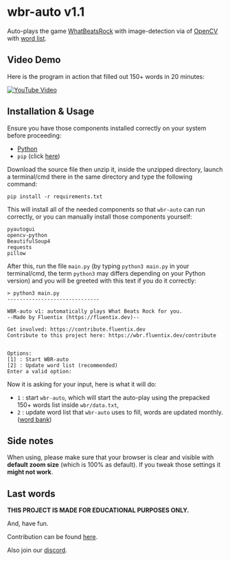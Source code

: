 # wbr-auto v1.1

Auto-plays the game [WhatBeatsRock](https://whatbeatsrock.com) with image-detection via of [OpenCV](https://pypi.org/project/opencv-python/) with [word list](https://nglam.dev/resources/wbr/).

## Video Demo

Here is the program in action that filled out 150+ words in 20 minutes:

[![YouTube Video](https://img.youtube.com/vi/b51I9jCYjKU/0.jpg)](https://www.youtube.com/watch?v=b51I9jCYjKU)

## Installation & Usage

Ensure you have those components installed correctly on your system before proceeding:

- [Python](https://www.python.org/)
- `pip` (click [here](https://pip.pypa.io/en/stable/installation/))

Download the source file then unzip it, inside the unzipped directory, launch a terminal/cmd there in the same directory and type the following command:

```
pip install -r requirements.txt
```

This will install all of the needed components so that `wbr-auto` can run correctly, or you can manually install those components yourself:

```
pyautogui
opencv-python
BeautifulSoup4
requests
pillow
```

After this, run the file `main.py` (by typing `python3 main.py` in your terminal/cmd, the term `python3` may differs depending on your Python version) and you will be greeted with this text if you do it correctly:


```
> python3 main.py
------------------------------

WBR-auto v1: automatically plays What Beats Rock for you.
--Made by Fluentix (https://fluentix.dev)--

Get involved: https://contribute.fluentix.dev
Contribute to this project here: https://wbr.fluentix.dev/contribute


Options:
[1] : Start WBR-auto
[2] : Update word list (recommended)
Enter a valid option: 
```

Now it is asking for your input, here is what it will do:

- `1` : start `wbr-auto`, which will start the auto-play using the prepacked 150+ words list inside `wbr/data.txt`,
- `2` : update word list that `wbr-auto` uses to fill, words are updated monthly. ([word bank](https://nglam.dev/resources/wbr/))

## Side notes

When using, please make sure that your browser is clear and visible with **default zoom size** (which is 100% as default). If you tweak those settings it **might not work**.

## Last words

**THIS PROJECT IS MADE FOR EDUCATIONAL PURPOSES ONLY.**

And, have fun.

Contribution can be found [here](https://contribute.fluentix.dev).

Also join our [discord](https://fluentix.dev/discord).





